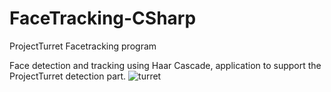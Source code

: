 # FaceTracking-CSharp
ProjectTurret Facetracking program

Face detection and tracking using Haar Cascade, application to support the ProjectTurret detection part.
![turret](https://images-na.ssl-images-amazon.com/images/I/71wrKyCrtlL._SX425_.jpg)

